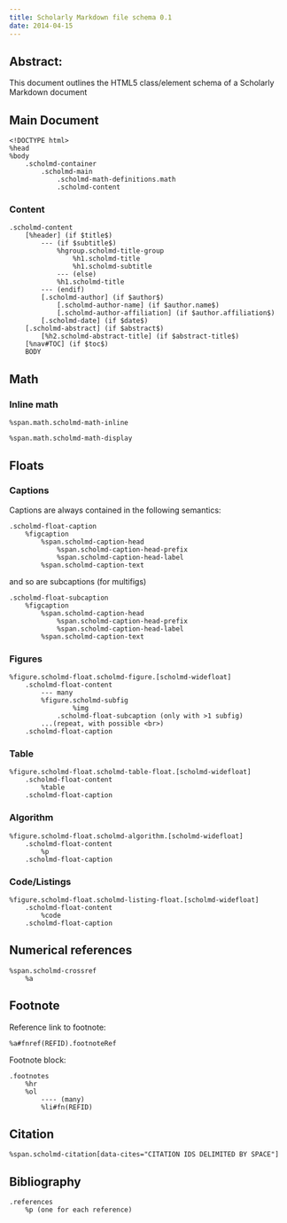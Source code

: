 ```yaml
---
title: Scholarly Markdown file schema 0.1
date: 2014-04-15
---
```


## Abstract:

This document outlines the HTML5 class/element schema of a Scholarly Markdown document

## Main Document

```haml
<!DOCTYPE html>
%head
%body
    .scholmd-container
        .scholmd-main
            .scholmd-math-definitions.math
            .scholmd-content
```

### Content

```haml
.scholmd-content
    [%header] (if $title$)
        --- (if $subtitle$)
            %hgroup.scholmd-title-group
                %h1.scholmd-title
                %h1.scholmd-subtitle
            --- (else)
            %h1.scholmd-title
        --- (endif)
        [.scholmd-author] (if $author$)
            [.scholmd-author-name] (if $author.name$)
            [.scholmd-author-affiliation] (if $author.affiliation$)
        [.scholmd-date] (if $date$)
    [.scholmd-abstract] (if $abstract$)
        [%h2.scholmd-abstract-title] (if $abstract-title$)
    [%nav#TOC] (if $toc$)
    BODY
```

## Math

### Inline math

```haml
%span.math.scholmd-math-inline
```

```haml
%span.math.scholmd-math-display
```

## Floats

### Captions

Captions are always contained in the following semantics:

```haml
.scholmd-float-caption
    %figcaption
        %span.scholmd-caption-head
            %span.scholmd-caption-head-prefix
            %span.scholmd-caption-head-label
        %span.scholmd-caption-text
```

and so are subcaptions (for multifigs)

```haml
.scholmd-float-subcaption
    %figcaption
        %span.scholmd-caption-head
            %span.scholmd-caption-head-prefix
            %span.scholmd-caption-head-label
        %span.scholmd-caption-text
```

### Figures

```haml
%figure.scholmd-float.scholmd-figure.[scholmd-widefloat]
    .scholmd-float-content
        --- many
        %figure.scholmd-subfig
                %img
            .scholmd-float-subcaption (only with >1 subfig)
        ...(repeat, with possible <br>)
    .scholmd-float-caption
```

### Table

```haml
%figure.scholmd-float.scholmd-table-float.[scholmd-widefloat]
    .scholmd-float-content
        %table
    .scholmd-float-caption
```

### Algorithm

```haml
%figure.scholmd-float.scholmd-algorithm.[scholmd-widefloat]
    .scholmd-float-content
        %p
    .scholmd-float-caption
```

### Code/Listings

```haml
%figure.scholmd-float.scholmd-listing-float.[scholmd-widefloat]
    .scholmd-float-content
        %code
    .scholmd-float-caption
```

## Numerical references

```haml
%span.scholmd-crossref
    %a
```

## Footnote

Reference link to footnote:

```haml
%a#fnref(REFID).footnoteRef
```

Footnote block:

```haml
.footnotes
    %hr
    %ol
        ---- (many)
        %li#fn(REFID)
```

## Citation

```haml
%span.scholmd-citation[data-cites="CITATION IDS DELIMITED BY SPACE"]
```

## Bibliography

```haml
.references
    %p (one for each reference)
```

